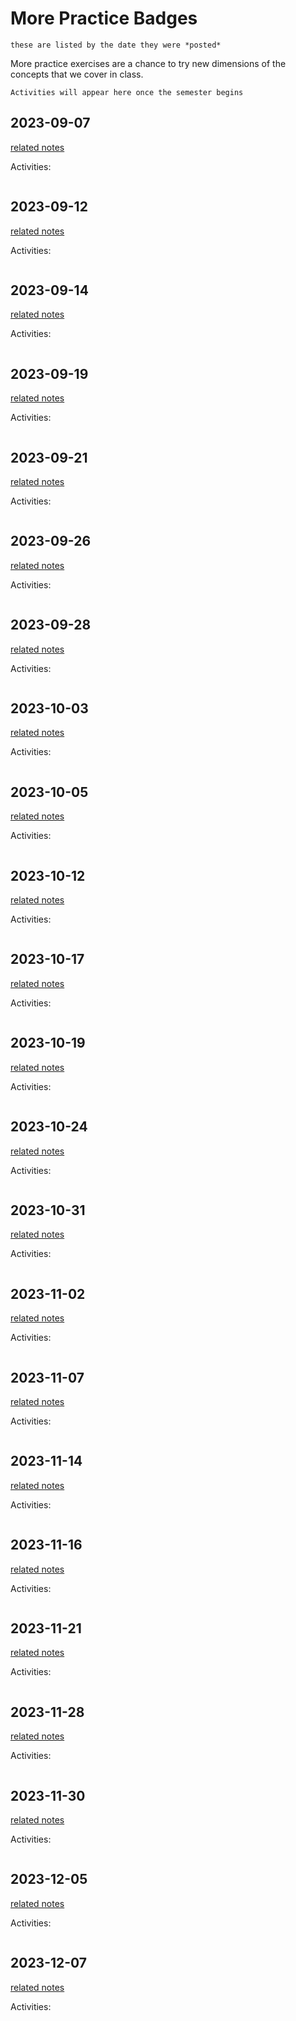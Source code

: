 # More Practice Badges

```{note}
these are listed by the date they were *posted*
```

More practice exercises are a chance to try new dimensions of the concepts that we 
cover in class. 


```{note}
Activities will appear here once the semester begins
```

## 2023-09-07

[related notes](../notes/2023-09-07)

Activities:
```{include} ../_practice/2023-09-07.md
```

## 2023-09-12

[related notes](../notes/2023-09-12)

Activities:
```{include} ../_practice/2023-09-12.md
```
## 2023-09-14

[related notes](../notes/2023-09-14)

Activities:
```{include} ../_practice/2023-09-14.md
```
## 2023-09-19

[related notes](../notes/2023-09-19)

Activities:
```{include} ../_practice/2023-09-19.md
```
## 2023-09-21

[related notes](../notes/2023-09-21)

Activities:
```{include} ../_practice/2023-09-21.md
```
## 2023-09-26

[related notes](../notes/2023-09-26)

Activities:
```{include} ../_practice/2023-09-26.md
```
## 2023-09-28

[related notes](../notes/2023-09-28)

Activities:
```{include} ../_practice/2023-09-28.md
```
## 2023-10-03

[related notes](../notes/2023-10-03)

Activities:
```{include} ../_practice/2023-10-03.md
```
## 2023-10-05

[related notes](../notes/2023-10-05)

Activities:
```{include} ../_practice/2023-10-05.md
```
## 2023-10-12

[related notes](../notes/2023-10-12)

Activities:
```{include} ../_practice/2023-10-12.md
```
## 2023-10-17

[related notes](../notes/2023-10-17)

Activities:
```{include} ../_practice/2023-10-17.md
```
## 2023-10-19

[related notes](../notes/2023-10-19)

Activities:
```{include} ../_practice/2023-10-19.md
```
## 2023-10-24

[related notes](../notes/2023-10-24)

Activities:
```{include} ../_practice/2023-10-24.md
```
## 2023-10-31

[related notes](../notes/2023-10-31)

Activities:
```{include} ../_practice/2023-10-31.md
```
## 2023-11-02

[related notes](../notes/2023-11-02)

Activities:
```{include} ../_practice/2023-11-02.md
```
## 2023-11-07

[related notes](../notes/2023-11-07)

Activities:
```{include} ../_practice/2023-11-07.md
```
## 2023-11-14

[related notes](../notes/2023-11-14)

Activities:
```{include} ../_practice/2023-11-14.md
```
## 2023-11-16

[related notes](../notes/2023-11-16)

Activities:
```{include} ../_practice/2023-11-16.md
```
## 2023-11-21

[related notes](../notes/2023-11-21)

Activities:
```{include} ../_practice/2023-11-21.md
```
## 2023-11-28

[related notes](../notes/2023-11-28)

Activities:
```{include} ../_practice/2023-11-28.md
```
## 2023-11-30

[related notes](../notes/2023-11-30)

Activities:
```{include} ../_practice/2023-11-30.md
```
## 2023-12-05

[related notes](../notes/2023-12-05)

Activities:
```{include} ../_practice/2023-12-05.md
```
## 2023-12-07

[related notes](../notes/2023-12-07)

Activities:
```{include} ../_practice/2023-12-07.md
```